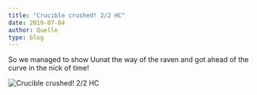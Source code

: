 ```yaml
---
title: "Crucible crushed! 2/2 HC"
date: 2019-07-04
author: Quelle
type: blog
---
```


So we managed to show Uunat the way of the raven and got ahead of the curve in the nick of time!

![Crucible crushed! 2/2 HC](/posts/2019-07-04/uunat.jpg)
<!--more-->

